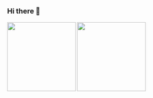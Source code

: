 ### Hi there 👋

<!--
**zhangjichengcc/zhangjichengcc** is a ✨ _special_ ✨ repository because its `README.md` (this file) appears on your GitHub profile.

Here are some ideas to get you started:

- 🔭 I’m currently working on ...
- 🌱 I’m currently learning ...
- 👯 I’m looking to collaborate on ...
- 🤔 I’m looking for help with ...
- 💬 Ask me about ...
- 📫 How to reach me: ...
- 😄 Pronouns: ...
- ⚡ Fun fact: ...
-->
<!-- 
[![ZhangJC's GitHub stats](https://github-readme-stats.vercel.app/api?username=zhangjichengcc)](http://note.zhangjc.cn/)
[![Top Langs](https://github-readme-stats.vercel.app/api/top-langs/?username=anuraghazra&layout=compact)]() -->

<div>
  <a href="http://note.zhangjc.cn/">
    <img align="left" height="160" src="https://github-readme-stats.vercel.app/api/top-langs/?username=anuraghazra&layout=compact" />
  </a>
  <a href="https://github.com/zhangjichengcc/zhangjichengcc/edit/main/README.md">
    <img align="left" height="160" src="https://github-readme-stats.vercel.app/api?username=zhangjichengcc&show_icons=true&count_private=true" />
  </a>
</div>
